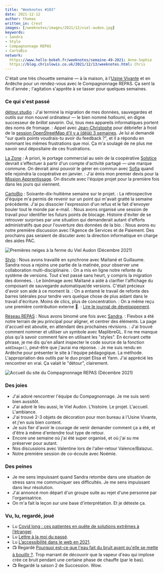 ```yaml
---
title: "Weeknotes #103"
date: 2021-12-12
author: thomas
written_in: Crest
images: [/weeknotes/images/2021/12/viel-audon.jpg]
keywords:
- Sandra
- Stylo
- Compagnonnage REPAS
- CartoBio
network:
  https://www.hello-bokeh.fr/weeknotes/semaine-49-2021: Anne-Sophie
  https://blog.chrislowis.co.uk/2021/12/13/weeknotes.html: Chris
---
```


C'était une très chouette semaine — à la maison, à l'[Usine Vivante] et en Ardèche pour un rendez-vous avec le Compagnonnage REPAS. Ça sent la fin d'année ; l'agitation s'apprête à se tasser pour quelques semaines.

<!--more-->

### Ce qui s'est passé

[détour.studio]
: J'ai terminé la migration de mes données, sauvegardes et outils sur mon nouvel ordinateur — le bien nommé _halloumi_, en digne successeur de _brillat savarin_. Oui, tous mes appareils informatiques portent des noms de fromage.
: Appel avec [Jean-Christophe](https://www.apitux.com/) pour débriefer à froid de la [session OpenStreetMap d'il y a (déjà) 3 semaines](/weeknotes/100/). Je lui ai demandé "sur quels points voudrais-tu avoir du feedback ?", et il a répondu en nommant les mêmes frustrations que moi. Ça m'a soulagé de ne plus me savoir seul dépositaire de ces frustrations.

[La Zone]
: À priori, le portage commercial au sein de la coopérative [Solstice] devrait s'effectuer à partir d'un compte d'activité partagé — une marque commune. On devrait ainsi pouvoir le gérer en commun avec [Sofia] quand elle rejoindra la coopérative en janvier.
: J'ai émis mon premier devis pour la [Mission Apprentissage](https://beta.gouv.fr/startups/tdb-apprentissage.html). On discute avec l'équipe projet pour la première fois dans les jours qui viennent.

[CartoBio]
: Soixante-dix-huitième semaine sur le projet.
: La rétrospective d'équipe m'a permis de revenir sur un point qui m'avait gratté la semaine précédente. J'ai pu dissocier l'expression d'un refus et le fait d'envoyer bouler tout le monde par e-mail.
: Nous avons organisé une session de travail pour identifier les futurs points de blocage. Histoire d'éviter de se retrouver surprises par une situation qui demanderait autant d'efforts administratifs que pour l'ouverture des données de la bio.
: Nous avons eu notre première discussion avec l'Agence de Services et de Paiement. Des prochains pas seraient de discuter avec la direction informatique en charge des aides PAC.

![](/weeknotes/images/2021/12/viel-audon.jpg "Premières neiges à la ferme du Viel Audon (Décembre 2021)")

[Stylo]
: Nous avons travaillé en synchrone avec Maïtané et Guillaume. Sandra nous a rejoins une partie de la matinée, pour observer une collaboration multi-disciplinaire.
: On a mis en ligne notre refonte du système de versions. Tout s'est passé sans heurt, y compris la migration des données.
: Le binômage avec Maïtané a aidé à clarifier l'affichage du composant de sauvegarde automatique/de versions. C'était précieux d'avoir son aide à ce moment là.
: On a entamé le travail de refonte des barres latérales pour tendre vers quelque chose de plus aidant dans le travail d'écriture. Moins de clics, plus de concentration.
: On a même reçu une première contribution externe 🥲.
: [Lire le journal de développement](https://github.com/EcrituresNumeriques/stylo/blob/master/JOURNAL.md#mercredi-8-d%C3%A9cembre).

[Réseau REPAS]
: Nous avons binomé une fois avec [Sandra].
: Flexbox a été notre terrain de jeu principal pour aligner, et centrer des éléments. La page d'accueil est aboutie, en attendant des prochaines révisions.
: J'ai trouvé comment nommer et utiliser un symbole avec MaplibreGL. Il ne me manque plus qu'à savoir comment faire en utilisant les "styles". En écrivant cette phrase, je me dis qu'en allant inspecter le code source de la fonction `addImage()`, peut-être que j'aurai ma réponse.
: Je me suis rendu en Ardèche pour présenter le site à l'équipe pédagogique. La méthode. L'appropriation des outils par le duo projet Elisa et Yann. J'ai apprécié les rencontrer en vrai. Ça valait le "détour", clairement.

![](/weeknotes/images/2021/12/compa-home.jpg "Accueil du site du Compagnonnage REPAS (Décembre 2021)")

### Des joies

- J'ai adoré rencontrer l'équipe du Compagnonnage. Je me suis senti bien aussitôt.
- J'ai adoré le lieu aussi, le Viel Audon. L'histoire. Le projet. L'accueil. L'ambiance.
- J'ai trouvé 2-3 objets de décoration pour mon bureau à l'Usine Vivante, et j'en suis bien content.
- Je suis fier d'avoir le courage de venir demander comment ça a été, et d'être à même d'entendre tout type de retour.
- Encore une semaine où j'ai été super organisé, et où j'ai su me préserver pour autant.
- Nos discussions avec Valentine lors de l'aller-retour Valence/Balazuc.
- Notre première session de co-écoute avec Noémie.

### Des peines

- Je me sens impuissant quand Sandra retombe dans une situation de stress sans me communiquer ses difficultés. Je me sens impuissant dans leur résolution.
- J'ai annoncé mon départ d'un groupe suite au rejet d'une personne par l'organisatrice.
- On m'a fait la leçon sur une base d'interprétation. Et je déteste ça.

### Vu, lu, regardé, joué

- Lu [Covid long : ces patientes en quête de solutions extrêmes à l’étranger](https://www.mediapart.fr/journal/france/071221/covid-long-ces-patientes-en-quete-de-solutions-extremes-l-etranger).
- Lu [Lettre à la moi du passé](https://www.24joursdeweb.fr/2021/lettre-a-la-moi-du-passe/).
- Lu [L’accessibilité dans le web en 2021](https://blog.hello-bokeh.fr/2021/12/07/laccessibilite-dans-le-web-en-2021/).
- 📺 Regardé [Pourquoi est-ce que l'eau fait du bruit avant qu'elle se mette à bouillir ?](https://www.youtube.com/watch?v=ydJLyXYVvM8). Trop marrant de découvrir que la vapeur d'eau qui implose crée ce bruit pendant une certaine phase de chauffe (par le bas).
- 📺 Regardé la saison 2 de Succession. Wow.

[détour.studio]: /
[Solstice]: https://solstice.coop/
[Stylo]: https://github.com/EcrituresNumeriques/stylo
[CartoBio]: https://cartobio.org/
[Usine Vivante]: https://www.usinevivante.org
[La Zone]: http://la.zone
[YesWiki]: https://yeswiki.net
[NatureProgres]: http://np26.fr/
[Réseau REPAS]: http://www.reseaurepas.free.fr/

[Noémie]: https://noemiegirard.co
[Sandra]: https://sandrakpodar.net/
[Juliette]: https://twitter.com/ju_net01
[Sofia]: https://twitter.com/sofiaboulaarab
[Guillaume]: https://www.yuzutech.fr/
[Antoine]: https://www.quaternum.net/
[Yannick]: https://elsif.fr/
[Basile]: https://basilesimon.fr/
[Maïtané]: https://maiwann.net/
[Laurent]: https://cocotier.xyz/
[Audrey]: https://fr.linkedin.com/in/audreybramy
